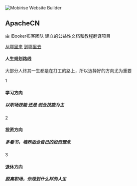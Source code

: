 <section data-bs-version="5.1" class="header14 cid-sFzxmVl7J6" id="header14-1f">
    <div class="container">
        <div class="row justify-content-center align-items-center">
            <div class="col-12 col-md-4 image-wrapper">
                <img src="assets/images/weixin_gzh.png" alt="Mobirise Website Builder">
            </div>
            <div class="col-12 col-md">
                <div class="text-wrapper">
                    <h1 class="mbr-section-title mbr-fonts-style mb-3 display-2"><strong>ApacheCN&nbsp;</strong></h1>
                    <p class="mbr-text mbr-fonts-style display-7">
                        由 iBooker布客团队 建立的公益性文档和教程翻译项目</p>
                    <div class="mbr-section-btn mt-3"><a class="btn btn-secondary display-4" href="https://docs.apachecn.org">从哪里来</a>
                        <a class="btn btn-primary display-4" href="https://www.dafeiyang.cn">到哪里去</a></div>
                </div>
            </div>
        </div>
    </div>
</section>

<section data-bs-version="5.1" class="features23 cid-sFAyHxWQ1N" id="features24-20">
    <div class="container">
        <div class="row justify-content-center">
            <div class="col-12">
                <div class="card-wrapper mb-4">
                    <div class="card-box align-center">
                        <h4 class="card-title mbr-fonts-style mb-4 display-2"><strong>人生规划路线</strong></h4>
                        <p class="mbr-text mbr-fonts-style mb-4 display-7">大部分人终其一生都是在打工的路上，所以选择好的方向尤为重要</p>
                    </div>
                </div>
            </div>
            <div class="col-12 col-md-6 col-lg-4">
                <div class="item first mbr-flex p-4">
                    <div class="icon-wrap w-100">
                        <div class="icon-box">
                            <span class="step-number mbr-fonts-style display-5">1</span>
                        </div>
                    </div>
                    <div class="text-box">
                        <h4 class="icon-title card-title mbr-black mbr-fonts-style display-7"><strong>学习方向</strong></h4>
                        <h5 class="mbr-text mbr-black mbr-fonts-style display-4">以职场技能 还是 创业技能为主</h5>
                    </div>
                </div>
                <!-- <span mbr-icon class="mbr-iconfont mobi-mbri-devices mobi-mbri"></span> -->
            </div>
            <div class="col-12 col-md-6 col-lg-4">
                <div class="item mbr-flex p-4">
                    <div class="icon-wrap w-100">
                        <div class="icon-box">
                            <span class="step-number mbr-fonts-style display-5">2</span>
                        </div>
                    </div>
                    <div class="text-box">
                        <h4 class="icon-title card-title mbr-black mbr-fonts-style display-7">
                            <strong>投资方向</strong></h4>
                        <h5 class="mbr-text mbr-black mbr-fonts-style display-4">多看书，培养适合自己的投资理念</h5>
                    </div>
                </div>
            </div>
            <div class="col-12 col-md-6 col-lg-4">
                <div class="item mbr-flex p-4">
                    <div class="icon-wrap w-100">
                        <div class="icon-box">
                            <span class="step-number mbr-fonts-style display-5">3</span>
                        </div>
                    </div>
                    <div class="text-box">
                        <h4 class="icon-title card-title mbr-black mbr-fonts-style display-7"><strong>退休方向</strong></h4>
                        <h5 class="mbr-text mbr-black mbr-fonts-style display-4">脱离职场，你规划什么样的人生</h5>
                    </div>
                </div>
            </div>
        </div>
    </div>
</section>
